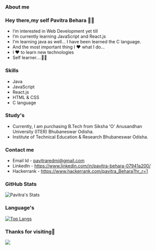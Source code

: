 ### About me
### Hey there,my self Pavitra Behara 👨‍💻

-  I’m interested in Web Development yet till
-  I’m currently learning JavaScript and React.js
-  I'm learning java as well... I have been learned the C language.
-  And the most important thing I ❤️ what I do...
-  I ❤️ to learn new technologies
-  Self learner....🙌🙌

### Skills

- Java
- JavaScript
- React.js
- HTML & CSS
- C language

### Study's
- Currently, I am purchasing B.Tech from Siksha 'O' Anusandhan University (ITER) Bhubaneswar Odisha.
- Institute of Technical Education & Research Bhubaneswar Odisha.

### Contact me

-  Email Id - pavitraredmi@gmail.com
-  Linkedln - https://www.linkedin.com/in/pavitra-behara-07941a200/
-  Hackerrank - https://www.hackerrank.com/pavitra_Behara?hr_r=1

### GitHub Stats

![Pavitra's Stats](https://github-readme-stats.vercel.app/api?username=Pavitra554&count_private=true&show_icons=true&theme=radical) 

### Language's
[![Top Langs](https://github-readme-stats.vercel.app/api/top-langs/?username=Pavitra554&layout=compact)](https://github.com/anuraghazra/github-readme-stats)


### Thanks for visiting🤗



![](http://pngimg.com/uploads/thank_you/thank_you_PNG137.png)

